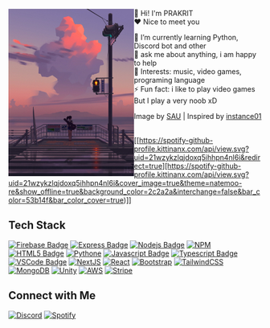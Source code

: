 <p float="left">
  <img src='pic.jpg' width='250' align="left">
  <p float="left">

  👋 Hi! I'm PRAKRIT <br>
  ❤ Nice to meet you 
  
  🌱 I’m currently learning Python, Discord bot and other<br>
  💬 ask me about anything, i am happy to help<br>
  💜 Interests: music, video games, programing language<br>
  ⚡ Fun fact: i like to play video games But I play a very noob xD

  Image by [SAU](https://twitter.com/bysau_/status/1197884610358763521) | 
  Inspired by [instance01](https://github.com/instance01/instance01)<br><br>
  
[[https://spotify-github-profile.kittinanx.com/api/view.svg?uid=21wzykzlqjdoxq5ihhpn4nl6i&redirect=true][https://spotify-github-profile.kittinanx.com/api/view.svg?uid=21wzykzlqjdoxq5ihhpn4nl6i&cover_image=true&theme=natemoo-re&show_offline=true&background_color=2c2a2a&interchange=false&bar_color=53b14f&bar_color_cover=true)]]

    
  ## Tech Stack

[![Firebase Badge](https://img.shields.io/badge/-Firebase-FFCA28?style=for-the-badge&labelColor=0d1117&logo=firebase&logoColor=FFCA28)](#)
[![Express Badge](https://img.shields.io/badge/-Expressjs-000000?style=for-the-badge&labelColor=0d1117&logo=express&logoColor=FFFFFF)](#)
[![Nodejs Badge](https://img.shields.io/badge/-Nodejs-3C873A?style=for-the-badge&labelColor=0d1117&logo=node.js&logoColor=3C873A)](#)
[![NPM](https://img.shields.io/badge/-npm-CB3837?style=for-the-badge&labelColor=0d1117&logo=npm&logoColor=CB3837)](#)
[![HTML5 Badge](https://img.shields.io/badge/-HTML5-E34F26?style=for-the-badge&labelColor=0d1117&logo=HTML5&logoColor=E34F26)](#)
[![Pythone](https://img.shields.io/badge/-Python-3776AB?style=for-the-badge&labelColor=0d1117&logo=python&logoColor=3776AB)](#)
[![Javascript Badge](https://img.shields.io/badge/-Javascript-F0DB4F?style=for-the-badge&labelColor=0d1117&logo=javascript&logoColor=F0DB4F)](#)
[![Typescript Badge](https://img.shields.io/badge/-Typescript-007acc?style=for-the-badge&labelColor=0d1117&logo=typescript&logoColor=007acc)](#)
[![VSCode Badge](https://img.shields.io/badge/-VSCode-007ACC?style=for-the-badge&labelColor=0d1117&logo=visual-studio-code&logoColor=007ACC)](#)
[![NextJS](https://img.shields.io/badge/-NextJS-000000?style=for-the-badge&labelColor=0d1117&logo=next.js&logoColor=000000)](#)
[![React](https://img.shields.io/badge/-React-61DAFB?style=for-the-badge&labelColor=0d1117&logo=react&logoColor=61DAFB)](#)
[![Bootstrap](https://img.shields.io/badge/-Bootstrap-7952B3?style=for-the-badge&labelColor=0d1117&logo=bootstrap&logoColor=7952B3)](#)
[![TailwindCSS](https://img.shields.io/badge/-tailwindcss-06B6D4?style=for-the-badge&labelColor=0d1117&logo=tailwindcss&logoColor=06B6D4)](#)
[![MongoDB](https://img.shields.io/badge/-MongoDB-47A248?style=for-the-badge&labelColor=0d1117&logo=mongodb&logoColor=47A248)](#)
[![Unity](https://img.shields.io/badge/-unity-000000?style=for-the-badge&labelColor=0d1117&logo=unity&logoColor=000000)](#)
[![AWS](https://img.shields.io/badge/-AWS-FF9900?style=for-the-badge&labelColor=0d1117&logo=amazonaws&logoColor=FF9900)](#)
[![Stripe](https://img.shields.io/badge/-Stripe-008CDD?style=for-the-badge&labelColor=0d1117&logo=stripe&logoColor=008CDD)](#)


    
  ## Connect with Me
  [![Discord](https://img.shields.io/badge/Discord-5865F2?style=for-the-badge&logo=discord&logoColor=white)](https://discord.com/users/262532553993486338)
  [![Spotify](https://img.shields.io/badge/Spotify-1ED760?&style=for-the-badge&logo=spotify&logoColor=white)](https://open.spotify.com/user/21wzykzlqjdoxq5ihhpn4nl6i)

<!-- 
  ## Support

  if you like what i do, maybe consider buying me a coffee/tea 🥺👉👈<br><br>
  [![ko-fi](https://ko-fi.com/img/githubbutton_sm.svg)](https://ko-fi.com/staciax)
-->
    
<!-- 
  <p  align="center">
<img src="https://raw.githubusercontent.com/bornmay/bornmay/Update/svg/Bottom.svg">  
  <a href="https://github.com/staciax">
    <img src="https://komarev.com/ghpvc/?username=staciax">
</a>
<a href="https://github.com/staciax?tab=followers"><img src="https://img.shields.io/github/followers/staciax?label=Followers&style=social" alt="GitHub Badge"></a>
-->



  </p>
</p>



<!-- <p align="center">
  <a href="https://spotify-github-profile.vercel.app/api/view?uid=yioz5owf1lq36k6pn82ie126p&redirect=false">
    <img src="https://spotify-github-profile.vercel.app/api/view?uid=yioz5owf1lq36k6pn82ie126p&cover_image=true&theme=novatorem&bar_color=53b14f&bar_color_cover=false" alt="Angel Santiago Jaime Zavala's DEV Profile">
  </a><br>
    <a href="https://github.com/staciax">
        <img src="https://komarev.com/ghpvc/?username=staciax">
    </a>
    <a href="https://github.com/staciax?tab=followers"><img src="https://img.shields.io/github/followers/staciax?label=Followers&style=social" alt="GitHub Badge"></a>
</p>
<!--  -->
<!-- [![spotify-github-profile](https://spotify-github-profile.vercel.app/api/view?uid=yioz5owf1lq36k6pn82ie126p&cover_image=true&theme=novatorem&bar_color=53b14f&bar_color_cover=false)](https://spotify-github-profile.vercel.app/api/view?uid=yioz5owf1lq36k6pn82ie126p&redirect=false) --> 
